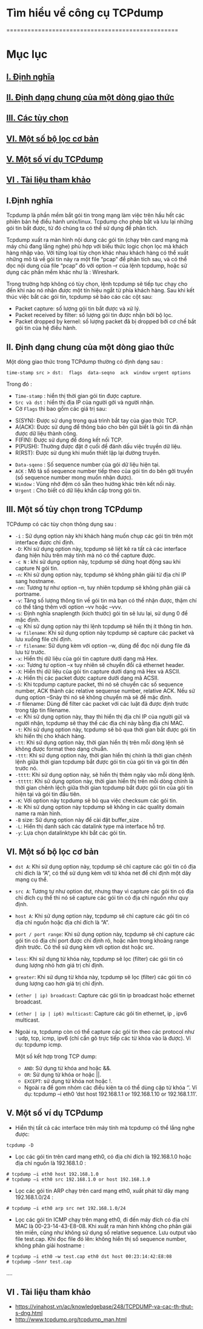 # Tìm hiểu về công cụ TCPdump
=================================================
# Mục lục
## [I. Định nghĩa](#dn)
## [II. Định dạng chung của một dòng giao thức](#ddc)
## [III. Các tùy chọn](#tuychon)
## [VI. Một số bộ lọc cơ bản](#boloc)
## [V. Một số ví dụ TCPdump](#vidu)
## [VI . Tài liệu tham khảo](#tltk)


<a name=dn></a>
## I.Định nghĩa

  Tcpdump là phần mềm bắt gói tin trong mạng làm việc trên hầu hết các phiên bản hệ điều hành unix/linux. Tcpdump cho phép bắt và lưu lại những gói tin bắt được, từ đó chúng ta có thể sử dụng để phân tích.

  Tcpdump xuất ra màn hình nội dung các gói tin (chạy trên card mạng mà máy chủ đang lắng nghe) phù hợp với biểu thức logic chọn lọc mà khách hàng nhập vào. Với  từng loại tùy chọn khác nhau khách hàng có thể xuất những mô tả về gói tin này ra một file “pcap” để phân tích sau, và có thể đọc nội dung của file “pcap” đó với option –r của lệnh tcpdump, hoặc sử dụng các phần mềm khác như là : Wireshark.

  Trong trường hợp không có tùy chọn, lệnh tcpdump sẽ tiếp tục chạy cho đến khi nào nó nhận được một tín hiệu ngắt từ phía khách hàng. Sau khi kết thúc việc bắt các gói tin, tcpdump sẽ báo cáo các cột sau:
  - Packet capture: số lượng gói tin bắt được và xử lý.
  - Packet received by filter: số lượng gói tin được nhận bởi bộ lọc.
  - Packet dropped by kernel: số lượng packet đã bị dropped bởi cơ chế bắt gói tin của hệ điều hành.
<a name=ddc></a>
## II. Định dạng chung của một dòng giao thức
  Một dòng giao thức trong TCPdump thường có định dạng sau :

```
time-stamp src > dst:  flags  data-seqno  ack  window urgent options
```
  Trong đó :
  - `Time-stamp` : hiển thị thời gian gói tin được capture.
  - `Src và dst` : hiển thị địa IP của người gởi và người nhận.
  - Cờ `Flags` thì bao gồm các giá trị sau:
  <ul>
  <li>S(SYN):  Được sử dụng trong quá trình bắt tay của giao thức TCP.</li>
  <li>A(ACK):  Được sử dụng để thông báo cho bên gửi biết là gói tin đã nhận được dữ liệu thành công.</li>
  <li>F(FIN): Được sử dụng để đóng kết nối TCP.</li>
  <li>P(PUSH): Thường được đặt ở cuối để đánh dấu việc truyền dữ liệu.</li>
  <li>R(RST): Được sử dụng khi muốn thiết lập lại đường truyền.</li>
  </ul>
  
  - `Data-sqeno` : Số sequence number của gói dữ liệu hiện tại.
  - `ACK` : Mô tả số sequence number tiếp theo của gói tin do bên gởi truyền (số sequence number mong muốn nhận được).
  - `Window` : Vùng nhớ đệm có sẵn theo hướng khác trên kết nối này.
  - `Urgent` : Cho biết có dữ liệu khẩn cấp trong gói tin.

<a name=tuychon></a>
## III. Một số tùy chọn trong TCPdump
  TCPdump có các tùy chọn thông dụng sau :
  - `-i` : Sử dụng option này khi khách hàng muốn chụp các gói tin trên một interface được chỉ định.
  - `-D`: Khi sử dụng option này, tcpdump sẽ liệt kê ra tất cả các interface đang hiện hữu trên máy tính mà nó có thể capture được.
  - `-c N` : khi sử dụng option này, tcpdump sẽ dừng hoạt động sau khi capture N gói tin.
  - `-n`: Khi sử dụng option này, tcpdump sẽ không phân giải từ địa chỉ IP sang hostname.
  - `-nn`: Tương tự như option –n, tuy nhiên tcpdump sẽ không phân giải cả portname.
  - `-v`: Tăng số lượng thông tin về gói tin mà bạn có thể nhận được, thậm chí có thể tăng thêm với option –vv hoặc –vvv.
  - `-s`: Định nghĩa snaplength (kích thước) gói tin sẽ lưu lại, sử dụng 0 để mặc định.
  - `-q`: Khi sử dụng option này thì lệnh tcpdump sẽ hiển thị ít thông tin hơn.
  - `-w filename`: Khi sử dụng option này tcpdump sẽ capture các packet và lưu xuống file chỉ định.
  - `-r filename`: Sử dụng kèm với option –w, dùng để đọc nội dung file đã lưu từ trước.
  - `-x`: Hiển thị dữ liệu của gói tin capture dưới dạng mã Hex.
  - `-xx`: Tương tự option –x tuy nhiên sẽ chuyển đổi cả ethernet header.
  - `-X`: Hiển thị dữ liệu của gói tin capture dưới dạng mã Hex và ASCII.
  - `-A`: Hiển thị các packet được capture dưới dạng mã ACSII.
  - `-S`: Khi tcpdump capture packet, thì nó sẽ chuyển các số sequence number, ACK thành các relative sequense number, relative ACK. Nếu sử dụng option –Snày thì nó sẽ không chuyển mà sẽ để mặc định.
  - `-F`  filename: Dùng để filter các packet với các luật đã được định trước trong tập tin filename.
  - `-e`: Khi sử dụng option này, thay thì hiển thị địa chỉ IP của người gửi và người nhận, tcpdump sẽ thay thế các địa chỉ này bằng địa chỉ MAC.
  - `-t`: Khi sử dụng option này, tcpdump sẽ bỏ qua thời gian bắt được gói tin khi hiển thị cho khách hàng.
  - `-tt`: Khi sử dụng option này, thời gian hiển thị trên mỗi dòng lệnh sẽ không được format theo dạng chuẩn.
  - `-ttt`: Khi sử dụng option này, thời gian hiển thị chính là thời gian chênh lệnh giữa thời gian tcpdump bắt được gói tin của gói tin và gói tin đến trước nó.
  - `-tttt`: Khi sử dụng option này, sẽ hiển thị thêm ngày vào mỗi dòng lệnh.
  - `-ttttt`: Khi sử dụng option này, thời gian hiển thị trên mỗi dòng chính là thời gian chênh lệch giữa thời gian tcpdump bắt được gói tin của gói tin hiện tại và gói tin đầu tiên.
  - `-K`: Với option này tcpdump sẽ bỏ qua việc checksum các gói tin.
  - `-N`: Khi sử dụng option này tcpdump sẽ không in các quality domain name ra màn hình.
  - `-B` size: Sử dụng option này để cài đặt buffer_size .
  - `-L`: Hiển thị danh sách các datalink type mà interface hỗ trợ.
  - `-y`: Lựa chọn datalinktype khi bắt các gói tin.

<a name=boloc></a>
## VI. Một số bộ lọc cơ bản
- `dst A`: Khi sử dụng option này, tcpdump sẽ chỉ capture các gói tin có địa chỉ đích là “A”, có thể sử dụng kèm với từ khóa net để chỉ định một dãy mạng cụ thể.
- `src A`: Tương tự như option dst, nhưng thay vì capture các gói tin có địa chỉ đích cụ thể thì nó sẽ capture các gói tin có địa chỉ nguồn như quy định.
- `host A`: Khi sử dụng option này, tcpdump sẽ chỉ capture các gói tin có địa chỉ nguồn hoặc địa chỉ đích là “A”.
- `port / port range`: Khi sử dụng option này, tcpdump sẽ chỉ capture các gói tin có địa chỉ port được chỉ định rõ, hoặc nằm trong khoảng range định trước. Có thể sử dụng kèm với option dst hoặc src.
- `less`: Khi sử dụng từ khóa này, tcpdump sẽ lọc (filter) các gói tin có dung lượng nhỏ hơn giá trị chỉ định.
- `greater`: Khi sử dụng từ khóa này, tcpdump sẽ lọc (filter) các gói tin có dung lượng  cao hơn giá trị chỉ định.
- `(ether | ip) broadcast`: Capture các gói tin ip broadcast hoặc ethernet broadcast.
- `(ether | ip | ip6) multicast`: Capture các gói tin ethernet, ip , ipv6 multicast.
- Ngoài ra, tcpdump còn có thể capture các gói tin theo các protocol như : udp, tcp, icmp, ipv6  (chỉ cần gõ trực tiếp các từ khóa vào là được). Ví dụ: tcpdump icmp.

  Một số kết hợp trong TCP dump:
  - `AND`: Sử dụng từ khóa and hoặc &&.
  - `OR`: Sử dụng từ khóa or hoặc ||.
  - `EXCEPT`: sử dụng từ khóa not hoặc !.
  - Ngoài ra để gom nhóm các điều kiện ta có thể dùng cặp từ khóa ‘’.  Ví dụ: tcpdump –i eth0 ‘dst host 192.168.1.1 or 192.168.1.10 or 192.168.1.11’.

<a name=vidu></a>
## V. Một số ví dụ TCPdump
 - Hiển thị tất cả các interface trên máy tính mà tcpdump có thể lắng nghe được:
```
tcpdump -D
```
 - Lọc các gói tin trên card mạng eth0, có địa chỉ đích là 192.168.1.0 hoặc địa chỉ nguồn là 192.168.1.0 :
```
# tcpdump –i eth0 host 192.168.1.0
# tcpdump –i eth0 src 192.168.1.0 or host 192.168.1.0
```
 - Lọc các gói tin ARP chạy trên card mạng eth0, xuất phát từ dãy mạng 192.168.1.0/24 :
```
# tcpdump –i eth0 arp src net 192.168.1.0/24
```
 - Lọc các gói tin ICMP chạy trên mạng eth0,  đi đến máy đích có địa chỉ MAC là 00-23-14-43-E8-08. Khi xuất ra màn hình không cho phân giải tên miền, cũng như không sử dụng số relative sequence. Lưu output vào file test.cap. Khi đọc file đó lên: không hiển thị số sequence number, không phân giải hostname :

```
# tcpdump –i eth0 –w test.cap eth0 dst host 00:23:14:42:E8:08
# tcpdump –Snnr test.cap
```
 ....

<a name=tltk></a>
## VI . Tài liệu tham khảo

 - https://vinahost.vn/ac/knowledgebase/248/TCPDUMP-va-cac-th-thut-s-dng.html
 - http://www.tcpdump.org/tcpdump_man.html
